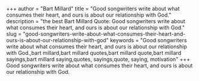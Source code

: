 +++
author = "Bart Millard"
title = "Good songwriters write about what consumes their heart, and ours is about our relationship with God."
description = "the best Bart Millard Quote: Good songwriters write about what consumes their heart, and ours is about our relationship with God."
slug = "good-songwriters-write-about-what-consumes-their-heart-and-ours-is-about-our-relationship-with-god"
keywords = "Good songwriters write about what consumes their heart, and ours is about our relationship with God.,bart millard,bart millard quotes,bart millard quote,bart millard sayings,bart millard saying,quotes, sayings,quote, saying, motivation"
+++
Good songwriters write about what consumes their heart, and ours is about our relationship with God.
